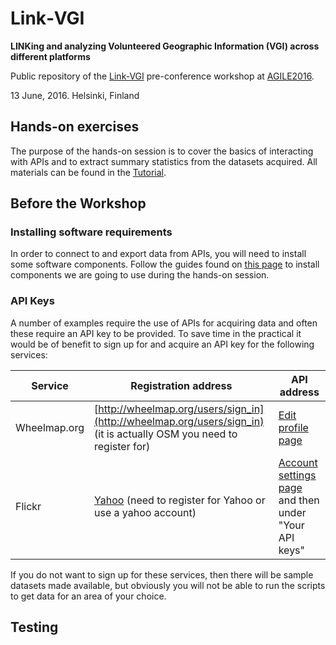# Link‐VGI
**LINKing and analyzing Volunteered Geographic Information (VGI) across different platforms**

Public repository of the [Link-VGI](http://www.geog.uni-heidelberg.de/gis/link_vgi.html) pre-conference workshop at [AGILE2016](https://agile-online.org/index.php/conference/conference-2016).

13 June, 2016. Helsinki, Finland

## Hands-on exercises

The purpose of the hands-on session is to cover the basics of interacting with APIs and to extract summary statistics from the datasets acquired.
All materials can be found in the [Tutorial](workshop/tutorial.md).

## Before the Workshop

### Installing software requirements

In order to connect to and export data from APIs, you will need to install some software components. Follow the guides found on [this page](requirements.md) to install components we are going to use during the hands-on session.

### API Keys

A number of examples require the use of APIs for acquiring data and often these require an API key to be provided. To save time in the practical it would be of benefit to sign up for and acquire an API key for the following services:

| Service | Registration address | API address |
| ------- | -------------------- | ----------- |
| Wheelmap.org | [http://wheelmap.org/users/sign_in](http://wheelmap.org/users/sign_in) (it is actually OSM you need to register for) | [Edit profile page](http://wheelmap.org/profile/edit)|
| Flickr |[Yahoo](https://login.yahoo.com/account/create?.src=flickrsignup&.scrumb=0&new=1&.pd=c%3DJvVF95K62e6PzdPu7MBv2V8-&.intl=de&.done=https%3A%2F%2Flogin.yahoo.com%2Fconfig%2Fvalidate%3F.src%3Dflickrsignin%26.pc%3D8190%26.scrumb%3D0%26.pd%3Dc%253DJvVF95K62e6PzdPu7MBv2V8-%26.intl%3Dde%26.done%3Dhttps%3A%2F%2Fwww.flickr.com%2Fsignin%2Fyahoo%2F&specId=yidReg&altreg=0) (need to register for Yahoo or use a yahoo account) | [Account settings page](https://www.flickr.com/account/sharing/) and then under "Your API keys" |

If you do not want to sign up for these services, then there will be sample datasets made available, but obviously you will not be able to run the scripts to get data for an area of your choice.

## Testing



